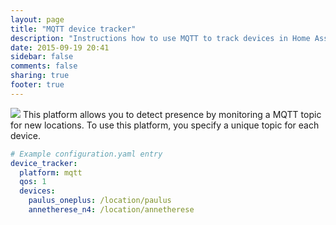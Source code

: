 ```yaml
---
layout: page
title: "MQTT device tracker"
description: "Instructions how to use MQTT to track devices in Home Assistant."
date: 2015-09-19 20:41
sidebar: false
comments: false
sharing: true
footer: true
---
```


<img src='/images/supported_brands/mqtt.png' class='brand pull-right' />
This platform allows you to detect presence by monitoring a MQTT topic for new locations. To use this
platform, you specify a unique topic for each device.

```yaml
# Example configuration.yaml entry
device_tracker:
  platform: mqtt
  qos: 1
  devices:
    paulus_oneplus: /location/paulus
    annetherese_n4: /location/annetherese
```
